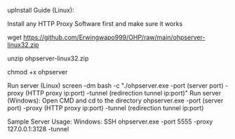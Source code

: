 upInstall Guide (Linux):

Install any HTTP Proxy Software first and make sure it works 

wget https://github.com/Erwingwapo999/OHP/raw/main/ohpserver-linux32.zip

unzip ohpserver-linux32.zip 

chmod +x ohpserver

Run server (Linux) screen -dm bash -c "./ohpserver.exe -port (server port) -proxy (HTTP proxy ip:port) -tunnel (redirection tunnel ip:port)" Run server (Windows): Open CMD and cd to the directory ohpserver.exe -port (server port) -proxy (HTTP proxy ip:port) -tunnel (redirection tunnel ip:port)

Sample Server Usage: Windows: SSH ohpserver.exe -port 5555 -proxy 127.0.0.1:3128 -tunnel 

